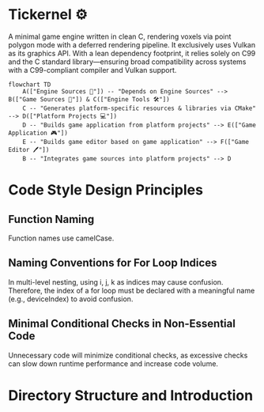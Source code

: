 # Tickernel ⚙
A minimal game engine written in clean C, rendering voxels via point polygon mode with a deferred rendering pipeline. It exclusively uses Vulkan as its graphics API.
With a lean dependency footprint, it relies solely on C99 and the C standard library—ensuring broad compatibility across systems with a C99-compliant compiler and Vulkan support.

``` mermaid
flowchart TD
    A(["Engine Sources 📘"]) -- "Depends on Engine Sources" --> B(["Game Sources 📙"]) & C(["Engine Tools 🛠️"])
    C -- "Generates platform-specific resources & libraries via CMake" --> D(["Platform Projects 💻"])
    D -- "Builds game application from platform projects" --> E(["Game Application 🎮"])
    E -- "Builds game editor based on game application" --> F(["Game Editor 🖊️"])
    B -- "Integrates game sources into platform projects" --> D
```

# Code Style Design Principles

## Function Naming
Function names use camelCase.

## Naming Conventions for For Loop Indices
In multi-level nesting, using i, j, k as indices may cause confusion. Therefore, the index of a for loop must be declared with a meaningful name (e.g., deviceIndex) to avoid confusion.

## Minimal Conditional Checks in Non-Essential Code
Unnecessary code will minimize conditional checks, as excessive checks can slow down runtime performance and increase code volume.

# Directory Structure and Introduction

